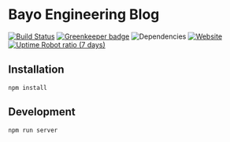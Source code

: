 # Bayo Engineering Blog

[![Build Status](https://travis-ci.org/bayo-jsc/bayo-jsc.github.io.svg?branch=dev)](https://travis-ci.org/bayo-jsc/bayo-jsc.github.io)
[![Greenkeeper badge](https://badges.greenkeeper.io/bayo-jsc/bayo-jsc.github.io.svg)](https://greenkeeper.io/)
![Dependencies](https://david-dm.org/bayo-jsc/bayo-jsc.github.io.svg)
[![Website](https://img.shields.io/website-up-down-green-red/http/shields.io.svg?label=blog.bayo.vn)](blog.bayo.vn)
[![Uptime Robot ratio (7 days)](https://img.shields.io/uptimerobot/ratio/7/m778918918-3e92c097147760ee39d02d36.svg)](blog.bayo.vn)

## Installation
```
npm install 
```

## Development
```
npm run server
```
